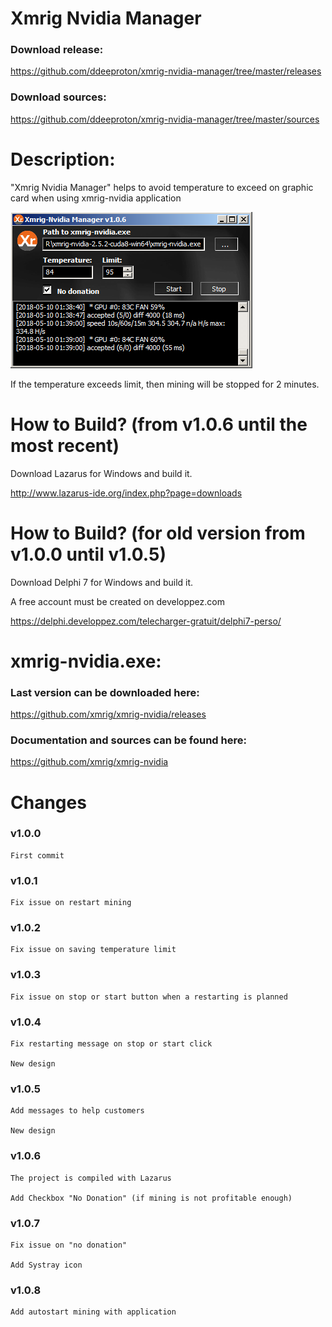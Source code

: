 


# Xmrig Nvidia Manager

### Download release:

https://github.com/ddeeproton/xmrig-nvidia-manager/tree/master/releases

### Download sources:

https://github.com/ddeeproton/xmrig-nvidia-manager/tree/master/sources

# Description: 

"Xmrig Nvidia Manager" helps to avoid temperature to exceed on graphic card when using xmrig-nvidia application

![](preview.png)

If the temperature exceeds limit, then mining will be stopped for 2 minutes. 

# How to Build? (from v1.0.6 until the most recent)

Download Lazarus for Windows and build it. 

http://www.lazarus-ide.org/index.php?page=downloads

# How to Build? (for old version from v1.0.0 until v1.0.5)

Download Delphi 7 for Windows and build it.

A free account must be created on developpez.com

https://delphi.developpez.com/telecharger-gratuit/delphi7-perso/

# xmrig-nvidia.exe: 

### Last version can be downloaded here:

https://github.com/xmrig/xmrig-nvidia/releases

### Documentation and sources can be found here:

https://github.com/xmrig/xmrig-nvidia

# Changes

### v1.0.0 
	First commit
	
### v1.0.1
	Fix issue on restart mining
	
### v1.0.2
	Fix issue on saving temperature limit

### v1.0.3
	Fix issue on stop or start button when a restarting is planned

### v1.0.4
	Fix restarting message on stop or start click 
	
	New design
	
### v1.0.5
	Add messages to help customers

	New design
	
### v1.0.6
	The project is compiled with Lazarus
	
	Add Checkbox "No Donation" (if mining is not profitable enough)

### v1.0.7
	Fix issue on "no donation"
	
	Add Systray icon

### v1.0.8
	Add autostart mining with application
	
	